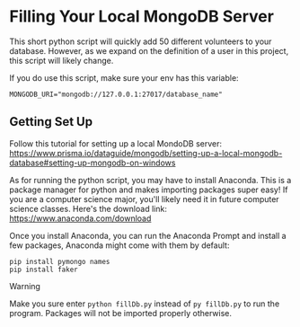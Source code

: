 # Filling Your Local MongoDB Server

This short python script will quickly add 50 different volunteers to your database. However,
as we expand on the definition of a user in this project, this script will likely change.

If you do use this script, make sure your env has this variable:

```
MONGODB_URI="mongodb://127.0.0.1:27017/database_name"
```

## Getting Set Up

Follow this tutorial for setting up a local MondoDB server:
https://www.prisma.io/dataguide/mongodb/setting-up-a-local-mongodb-database#setting-up-mongodb-on-windows

As for running the python script, you may have to install Anaconda. This is a package manager
for python and makes importing packages super easy! If you are a computer science major, you'll
likely need it in future computer science classes. Here's the download link:
https://www.anaconda.com/download

Once you install Anaconda, you can run the Anaconda Prompt and install a few packages, Anaconda
might come with them by default:

```
pip install pymongo names
pip install faker
```

> [!WARNING]
> Make you sure enter `python fillDb.py` instead of `py fillDb.py` to run the program. Packages will not
> be imported properly otherwise.
